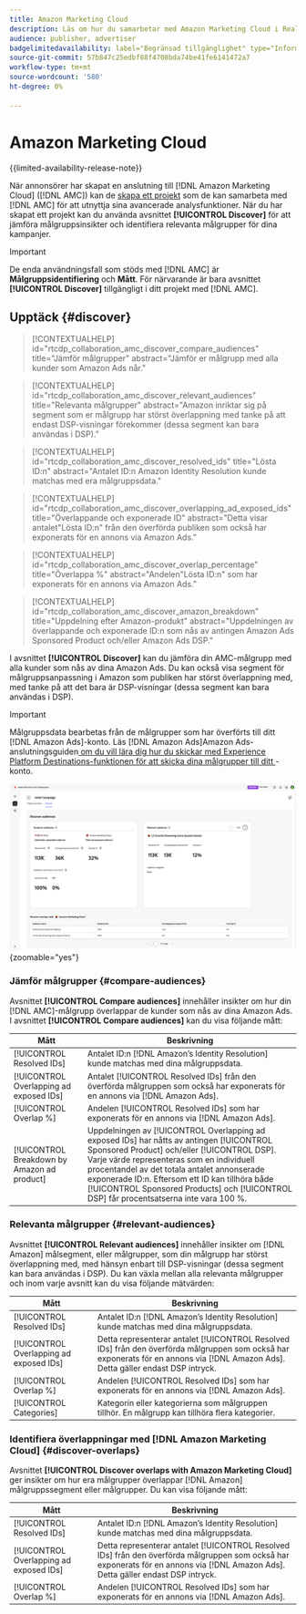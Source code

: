 ```yaml
---
title: Amazon Marketing Cloud
description: Läs om hur du samarbetar med Amazon Marketing Cloud i Real-Time CDP Collaboration.
audience: publisher, advertiser
badgelimitedavailability: label="Begränsad tillgänglighet" type="Informative" url="https://helpx.adobe.com/legal/product-descriptions/real-time-customer-data-platform-collaboration.html newtab=true"
source-git-commit: 57b847c25edbf88f4708bda74be41fe6141472a7
workflow-type: tm+mt
source-wordcount: '580'
ht-degree: 0%

---
```


# Amazon Marketing Cloud

{{limited-availability-release-note}}

När annonsörer har skapat en anslutning till [!DNL Amazon Marketing Cloud] ([!DNL AMC]) kan de [skapa ett projekt](../manage-projects.md#create-project) som de kan samarbeta med [!DNL AMC] för att utnyttja sina avancerade analysfunktioner. När du har skapat ett projekt kan du använda avsnittet **[!UICONTROL Discover]** för att jämföra målgruppsinsikter och identifiera relevanta målgrupper för dina kampanjer.

>[!IMPORTANT]
>
>De enda användningsfall som stöds med [!DNL AMC] är **Målgruppsidentifiering** och **Mått**. För närvarande är bara avsnittet **[!UICONTROL Discover]** tillgängligt i ditt projekt med [!DNL AMC].

## Upptäck {#discover}

>[!CONTEXTUALHELP]
>id="rtcdp_collaboration_amc_discover_compare_audiences"
>title="Jämför målgrupper"
>abstract="Jämför er målgrupp med alla kunder som Amazon Ads når."

>[!CONTEXTUALHELP]
>id="rtcdp_collaboration_amc_discover_relevant_audiences"
>title="Relevanta målgrupper"
>abstract="Amazon inriktar sig på segment som er målgrupp har störst överlappning med tanke på att endast DSP-visningar förekommer (dessa segment kan bara användas i DSP)."

>[!CONTEXTUALHELP]
>id="rtcdp_collaboration_amc_discover_resolved_ids"
>title="Lösta ID:n"
>abstract="Antalet ID:n Amazon Identity Resolution kunde matchas med era målgruppsdata."

>[!CONTEXTUALHELP]
>id="rtcdp_collaboration_amc_discover_overlapping_ad_exposed_ids"
>title="Överlappande och exponerade ID"
>abstract="Detta visar antalet&quot;Lösta ID:n&quot; från den överförda publiken som också har exponerats för en annons via Amazon Ads."

>[!CONTEXTUALHELP]
>id="rtcdp_collaboration_amc_discover_overlap_percentage"
>title="Överlappa %"
>abstract="Andelen&quot;Lösta ID:n&quot; som har exponerats för en annons via Amazon Ads."

>[!CONTEXTUALHELP]
>id="rtcdp_collaboration_amc_discover_amazon_breakdown"
>title="Uppdelning efter Amazon-produkt"
>abstract="Uppdelningen av överlappande och exponerade ID:n som nås av antingen Amazon Ads Sponsored Product och/eller Amazon Ads DSP."

I avsnittet **[!UICONTROL Discover]** kan du jämföra din AMC-målgrupp med alla kunder som nås av dina Amazon Ads. Du kan också visa segment för målgruppsanpassning i Amazon som publiken har störst överlappning med, med tanke på att det bara är DSP-visningar (dessa segment kan bara användas i DSP).

>[!IMPORTANT]
>
>Målgruppsdata bearbetas från de målgrupper som har överförts till ditt [!DNL Amazon Ads]-konto. Läs [!DNL Amazon Ads]Amazon Ads-anslutningsguiden[ om du vill lära dig hur du skickar med Experience Platform Destinations-funktionen för att skicka dina målgrupper till ditt ](https://experienceleague.adobe.com/en/docs/experience-platform/destinations/catalog/advertising/amazon-ads)-konto.

![Avsnittet Discover i ett projekt med Amazon Marketing Cloud.](/help/assets/collaborate/advertising-platforms/amc-discover.png){zoomable="yes"}

### Jämför målgrupper {#compare-audiences}

Avsnittet **[!UICONTROL Compare audiences]** innehåller insikter om hur din [!DNL AMC]-målgrupp överlappar de kunder som nås av dina Amazon Ads. I avsnittet **[!UICONTROL Compare audiences]** kan du visa följande mått:

| Mått | Beskrivning |
|--------------------------------|---------------------------------------------------------------------------------------------------|
| [!UICONTROL Resolved IDs] | Antalet ID:n [!DNL Amazon’s Identity Resolution] kunde matchas med dina målgruppsdata. |
| [!UICONTROL Overlapping ad exposed IDs] | Antalet [!UICONTROL Resolved IDs] från den överförda målgruppen som också har exponerats för en annons via [!DNL Amazon Ads]. |
| [!UICONTROL Overlap %] | Andelen [!UICONTROL Resolved IDs] som har exponerats för en annons via [!DNL Amazon Ads]. |
| [!UICONTROL Breakdown by Amazon ad product] | Uppdelningen av [!UICONTROL Overlapping ad exposed IDs] har nåtts av antingen [!UICONTROL Sponsored Product] och/eller [!UICONTROL DSP]. Varje värde representeras som en individuell procentandel av det totala antalet annonserade exponerade ID:n. Eftersom ett ID kan tillhöra både [!UICONTROL Sponsored Products] och [!UICONTROL DSP] får procentsatserna inte vara 100 %. |


### Relevanta målgrupper {#relevant-audiences}

Avsnittet **[!UICONTROL Relevant audiences]** innehåller insikter om [!DNL Amazon] målsegment, eller målgrupper, som din målgrupp har störst överlappning med, med hänsyn enbart till DSP-visningar (dessa segment kan bara användas i DSP). Du kan växla mellan alla relevanta målgrupper och inom varje avsnitt kan du visa följande mätvärden:

| Mått | Beskrivning |
|--------------------------------|---------------------------------------------------------------------------------------------------|
| [!UICONTROL Resolved IDs] | Antalet ID:n [!DNL Amazon’s Identity Resolution] kunde matchas med dina målgruppsdata. |
| [!UICONTROL Overlapping ad exposed IDs] | Detta representerar antalet [!UICONTROL Resolved IDs] från den överförda målgruppen som också har exponerats för en annons via [!DNL Amazon Ads]. Detta gäller endast DSP intryck. |
| [!UICONTROL Overlap %] | Andelen [!UICONTROL Resolved IDs] som har exponerats för en annons via [!DNL Amazon Ads]. |
| [!UICONTROL Categories] | Kategorin eller kategorierna som målgruppen tillhör. En målgrupp kan tillhöra flera kategorier. |

### Identifiera överlappningar med [!DNL Amazon Marketing Cloud] {#discover-overlaps}

Avsnittet **[!UICONTROL Discover overlaps with Amazon Marketing Cloud]** ger insikter om hur era målgrupper överlappar [!DNL Amazon] målgruppssegment eller målgrupper. Du kan visa följande mått:

| Mått | Beskrivning |
|--------------------------------|---------------------------------------------------------------------------------------------------|
| [!UICONTROL Resolved IDs] | Antalet ID:n [!DNL Amazon’s Identity Resolution] kunde matchas med dina målgruppsdata. |
| [!UICONTROL Overlapping ad exposed IDs] | Detta representerar antalet [!UICONTROL Resolved IDs] från den överförda målgruppen som också har exponerats för en annons via [!DNL Amazon Ads]. Detta gäller endast DSP intryck. |
| [!UICONTROL Overlap %] | Andelen [!UICONTROL Resolved IDs] som har exponerats för en annons via [!DNL Amazon Ads]. |